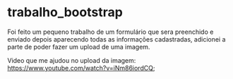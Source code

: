 # trabalho_bootstrap

Foi feito um pequeno trabalho de um formulário que sera preenchido e enviado depois aparecendo todas as informações cadastradas, adicionei a parte de poder fazer um upload de uma imagem.

Video que me ajudou no upload da imagem: https://www.youtube.com/watch?v=iNm86iordCQ;
